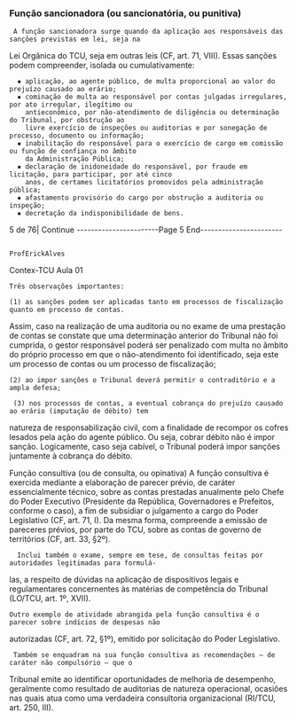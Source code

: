 ### Função sancionadora (ou sancionatória, ou punitiva)
     A função sancionadora surge quando da aplicação aos responsáveis das sanções previstas em lei, seja na
Lei Orgânica do TCU, seja em outras leis (CF, art. 71, VIII).
    Essas sanções podem compreender, isolada ou cumulativamente:

      ▪ aplicação, ao agente público, de multa proporcional ao valor do prejuízo causado ao erário;
      ▪ cominação de multa ao responsável por contas julgadas irregulares, por ato irregular, ilegítimo ou
        antieconômico, por não-atendimento de diligência ou determinação do Tribunal, por obstrução ao
        livre exercício de inspeções ou auditorias e por sonegação de processo, documento ou informação;
      ▪ inabilitação do responsável para o exercício de cargo em comissão ou função de confiança no âmbito
        da Administração Pública;
      ▪ declaração de inidoneidade do responsável, por fraude em licitação, para participar, por até cinco
        anos, de certames licitatórios promovidos pela administração pública;
      ▪ afastamento provisório do cargo por obstrução a auditoria ou inspeção;
      ▪ decretação da indisponibilidade de bens.



5 de 76| Continue
-----------------------Page 5 End-----------------------

                                                                                             ProfErickAlves
Contex-TCU
                                                                                                      Aula 01

    Três observações importantes:

    (1) as sanções podem ser aplicadas tanto em processos de fiscalização quanto em processo de contas.
Assim, caso na realização de uma auditoria ou no exame de uma prestação de contas se constate que uma
determinação anterior do Tribunal não foi cumprida, o gestor responsável poderá ser penalizado com multa no
âmbito do próprio processo em que o não-atendimento foi identificado, seja este um processo de contas ou um
processo de fiscalização;

    (2) ao impor sanções o Tribunal deverá permitir o contraditório e a ampla defesa;

     (3) nos processos de contas, a eventual cobrança do prejuízo causado ao erário (imputação de débito) tem
natureza de responsabilização civil, com a finalidade de recompor os cofres lesados pela ação do agente
público. Ou seja, cobrar débito não é impor sanção. Logicamente, caso seja cabível, o Tribunal poderá impor
sanções juntamente à cobrança do débito.

Função consultiva (ou de consulta, ou opinativa)
      A função consultiva é exercida mediante a elaboração de parecer prévio, de caráter essencialmente
técnico, sobre as contas prestadas anualmente pelo Chefe do Poder Executivo (Presidente da República,
Governadores e Prefeitos, conforme o caso), a fim de subsidiar o julgamento a cargo do Poder Legislativo (CF,
art. 71, I). Da mesma forma, compreende a emissão de pareceres prévios, por parte do TCU, sobre as contas de
governo de territórios (CF, art. 33, §2º).

      Inclui também o exame, sempre em tese, de consultas feitas por autoridades legitimadas para formulá-
las, a respeito de dúvidas na aplicação de dispositivos legais e regulamentares concernentes às matérias de
competência do Tribunal (LO/TCU, art. 1º, XVII).

    Outro exemplo de atividade abrangida pela função consultiva é o parecer sobre indícios de despesas não
autorizadas (CF, art. 72, §1º), emitido por solicitação do Poder Legislativo.

     Também se enquadram na sua função consultiva as recomendações – de caráter não compulsório – que o
Tribunal emite ao identificar oportunidades de melhoria de desempenho, geralmente como resultado de
auditorias de natureza operacional, ocasiões nas quais atua como uma verdadeira consultoria organizacional
(RI/TCU, art. 250, III).